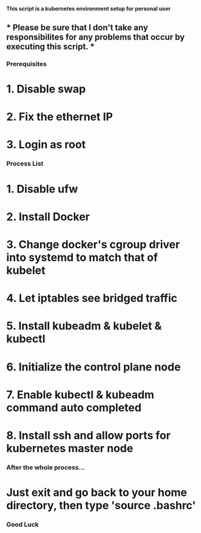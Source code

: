 #### This script is a kubernetes environment setup for personal user
## * Please be sure that I don't take any responsibilites for any problems that occur by executing this script. *

### Prerequisites
# 1. Disable swap
# 2. Fix the ethernet IP
# 3. Login as root

### Process List
# 1. Disable ufw
# 2. Install Docker
# 3. Change docker's cgroup driver into systemd to match that of kubelet
# 4. Let iptables see bridged traffic
# 5. Install kubeadm & kubelet & kubectl
# 6. Initialize the control plane node
# 7. Enable kubectl & kubeadm command auto completed
# 8. Install ssh and allow ports for kubernetes master node

### After the whole process...
# Just exit and go back to your home directory, then type 'source .bashrc'

### Good Luck
